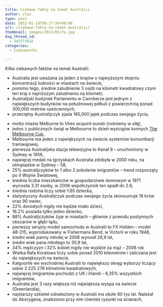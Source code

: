 ```yaml
---
title: Ciekawe fakty na temat Australii
author: slav
type: post
date: 2012-01-18T09:17:58+00:00
url: /ciekawe-fakty-na-temat-australii/
thumbnail: images/2012/01/fo.jpg
dsq_thread_id:
  - 543773416
categories:
  - Ciekawostki

---
```

Kilka ciekawych faktów na temat Australii:

  * Australia jest uważana za jeden z krajów o najwyższym stopniu koncentracji ludności w miastach na świecie,
  * pomimo tego, średnie zaludnienie 3 osób na kilometr kwadratowy czyni ten kraj o najniższym zaludnieniu na kilometr,
  * Australijski budynek Parlamentu w Cannberze jest jednym z największych budynków na południowej półkuli z powierzchnią ponad 300,000 metrów sześciennych,
  * przeciętny Australijczyk zjada 165,000 jajek podczas swojego życia,

<!--more-->

  * motto miasta Melburne to _Vires acquirit eundo_ (rośniemy w siłę),
  * jedno z publicznych świąt w Melbourne to dzień wyścigów konnych [The Melbourne Cup][1],
  * Melbourne ma jeden z największych na świecie systemów komunikacji tramwajowej,
  * pierwsza Australijska stacja telewizyjna to Kanał 9 &#8211; uruchomiony w Sydney w 1956,
  * najwięcej medali na igrzyskach Australia zdobyła w 2000 roku, na olimpiadzie w Sydney &#8211; 58,
  * 25% australijczyków to 1 albo 2 pokolenie imigrantów &#8211; trend rozpoczęty po II Wojnie Swiatowej,
  * średnia liczba mieszkańców w gospodarstwie domowym w 1971 wynosiła 3.31 osoby, w 2006 współczynnik ten spadł do 2.6,
  * średnia rodzina liczy sobie 1.65 dziecka,
  * statystyczny Australijczyk podczas swojego życia skonsumuje 18 krów oraz 90 owiec,
  * 22% dorosłych nigdy nie będzie miało dzieci,
  * 16.2% posiada tylko jedno dziecko,
  * 88% Australijczyków żyje w miastach &#8211; głównie z powodu pustynnych obszarów w głębi lądu,
  * pierwszy seryjny model samochodu w Australii to FX Holden &#8211; model 48-215, wyprodukowany w Fishermans Bend, w Victorii w roku 1948,
  * średni wiek panny młodej w 2006 wynosił 28,9 lat,
  * średni wiek pana młodego to 30,9 lat,
  * 34% mężczyzn i 32% kobiet nigdy nie wyjdzie za mąż &#8211; 2006 rok
  * Wielka Rafa Koralowa liczy sobie ponad 2010 kilemetrów i zaliczana jest do największych na świecie,
  * Kalgoorlie we wschodniej Australii to największy okręg wyborzy liczący sobie 2 225 278 kilmetrów kwadratowych,
  * najwięcej imigrantów pochodzi z UK i Irlandi &#8211; 6,35% wszystkich imigrantów,
  * Australia jest 3 razy większa niż największa wyspa na świecie (Greenlandia),
  * najstarszy szkielet odnaleziony w Australii ma około 60 tys lat. Należał do Aborygena, znaleziono przy nim również rysunki na ścianach,

 [1]: https://www.australia.com.pl/melbourne-cup/ "Melbourne Cup"